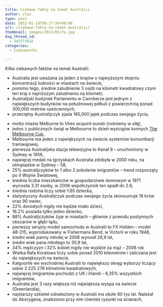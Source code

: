 ```yaml
---
title: Ciekawe fakty na temat Australii
author: slav
type: post
date: 2012-01-18T09:17:58+00:00
url: /ciekawe-fakty-na-temat-australii/
thumbnail: images/2012/01/fo.jpg
dsq_thread_id:
  - 543773416
categories:
  - Ciekawostki

---
```

Kilka ciekawych faktów na temat Australii:

  * Australia jest uważana za jeden z krajów o najwyższym stopniu koncentracji ludności w miastach na świecie,
  * pomimo tego, średnie zaludnienie 3 osób na kilometr kwadratowy czyni ten kraj o najniższym zaludnieniu na kilometr,
  * Australijski budynek Parlamentu w Cannberze jest jednym z największych budynków na południowej półkuli z powierzchnią ponad 300,000 metrów sześciennych,
  * przeciętny Australijczyk zjada 165,000 jajek podczas swojego życia,

<!--more-->

  * motto miasta Melburne to _Vires acquirit eundo_ (rośniemy w siłę),
  * jedno z publicznych świąt w Melbourne to dzień wyścigów konnych [The Melbourne Cup][1],
  * Melbourne ma jeden z największych na świecie systemów komunikacji tramwajowej,
  * pierwsza Australijska stacja telewizyjna to Kanał 9 &#8211; uruchomiony w Sydney w 1956,
  * najwięcej medali na igrzyskach Australia zdobyła w 2000 roku, na olimpiadzie w Sydney &#8211; 58,
  * 25% australijczyków to 1 albo 2 pokolenie imigrantów &#8211; trend rozpoczęty po II Wojnie Swiatowej,
  * średnia liczba mieszkańców w gospodarstwie domowym w 1971 wynosiła 3.31 osoby, w 2006 współczynnik ten spadł do 2.6,
  * średnia rodzina liczy sobie 1.65 dziecka,
  * statystyczny Australijczyk podczas swojego życia skonsumuje 18 krów oraz 90 owiec,
  * 22% dorosłych nigdy nie będzie miało dzieci,
  * 16.2% posiada tylko jedno dziecko,
  * 88% Australijczyków żyje w miastach &#8211; głównie z powodu pustynnych obszarów w głębi lądu,
  * pierwszy seryjny model samochodu w Australii to FX Holden &#8211; model 48-215, wyprodukowany w Fishermans Bend, w Victorii w roku 1948,
  * średni wiek panny młodej w 2006 wynosił 28,9 lat,
  * średni wiek pana młodego to 30,9 lat,
  * 34% mężczyzn i 32% kobiet nigdy nie wyjdzie za mąż &#8211; 2006 rok
  * Wielka Rafa Koralowa liczy sobie ponad 2010 kilemetrów i zaliczana jest do największych na świecie,
  * Kalgoorlie we wschodniej Australii to największy okręg wyborzy liczący sobie 2 225 278 kilmetrów kwadratowych,
  * najwięcej imigrantów pochodzi z UK i Irlandi &#8211; 6,35% wszystkich imigrantów,
  * Australia jest 3 razy większa niż największa wyspa na świecie (Greenlandia),
  * najstarszy szkielet odnaleziony w Australii ma około 60 tys lat. Należał do Aborygena, znaleziono przy nim również rysunki na ścianach,

 [1]: https://www.australia.com.pl/melbourne-cup/ "Melbourne Cup"